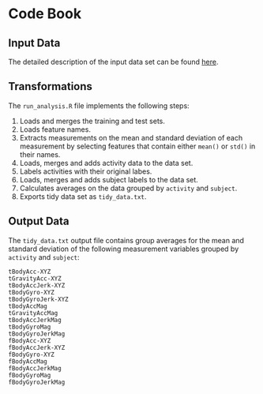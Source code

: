 # Code Book

## Input Data

The detailed description of the input data set can be found [here](http://archive.ics.uci.edu/ml/datasets/Human+Activity+Recognition+Using+Smartphones).

## Transformations

The `run_analysis.R` file implements the following steps:

1.  Loads and merges the training and test sets.
2.  Loads feature names.
3.  Extracts measurements on the mean and standard deviation of each measurement by selecting features that contain
    either `mean()` or `std()` in their names.
4.  Loads, merges and adds activity data to the data set.
5.  Labels activities with their original labes.
6.  Loads, merges and adds subject labels to the data set.
7.  Calculates averages on the data grouped by `activity` and `subject`.
8.  Exports tidy data set as `tidy_data.txt`.

## Output Data

The `tidy_data.txt` output file contains group averages for the mean and standard deviation of the following measurement
variables grouped by `activity` and `subject`:

    tBodyAcc-XYZ
    tGravityAcc-XYZ
    tBodyAccJerk-XYZ
    tBodyGyro-XYZ
    tBodyGyroJerk-XYZ
    tBodyAccMag
    tGravityAccMag
    tBodyAccJerkMag
    tBodyGyroMag
    tBodyGyroJerkMag
    fBodyAcc-XYZ
    fBodyAccJerk-XYZ
    fBodyGyro-XYZ
    fBodyAccMag
    fBodyAccJerkMag
    fBodyGyroMag
    fBodyGyroJerkMag

